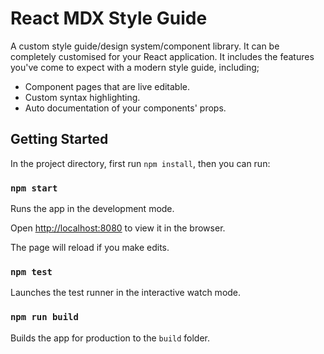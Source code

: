 # React MDX Style Guide

A custom style guide/design system/component library. It can be completely customised for your React application. It includes the features you've come to expect with a modern style guide, including;

- Component pages that are live editable.
- Custom syntax highlighting.
- Auto documentation of your components' props.

## Getting Started

In the project directory, first run `npm install`, then you can run:

### `npm start`

Runs the app in the development mode.

Open [http://localhost:8080](http://localhost:8080) to view it in the browser.

The page will reload if you make edits.

### `npm test`

Launches the test runner in the interactive watch mode.

### `npm run build`

Builds the app for production to the `build` folder.
